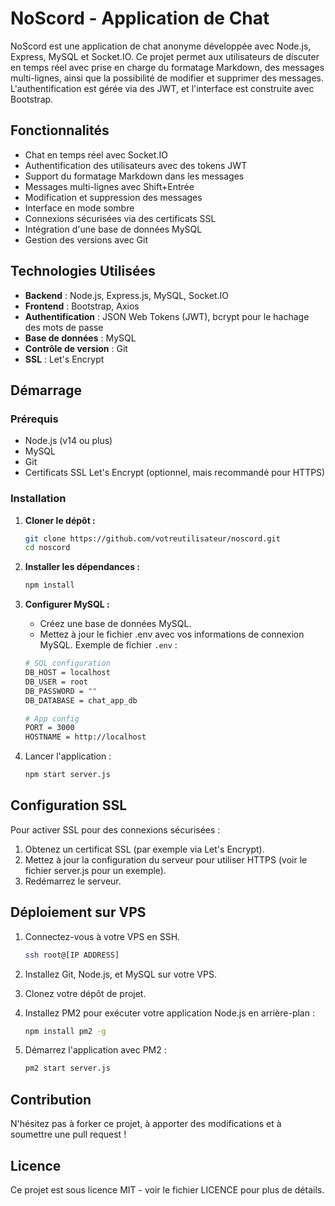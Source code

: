 # NoScord - Application de Chat

NoScord est une application de chat anonyme développée avec Node.js, Express, MySQL et Socket.IO. Ce projet permet aux utilisateurs de discuter en temps réel avec prise en charge du formatage Markdown, des messages multi-lignes, ainsi que la possibilité de modifier et supprimer des messages. L'authentification est gérée via des JWT, et l'interface est construite avec Bootstrap.

## Fonctionnalités

- Chat en temps réel avec Socket.IO
- Authentification des utilisateurs avec des tokens JWT
- Support du formatage Markdown dans les messages
- Messages multi-lignes avec Shift+Entrée
- Modification et suppression des messages
- Interface en mode sombre
- Connexions sécurisées via des certificats SSL
- Intégration d'une base de données MySQL
- Gestion des versions avec Git

## Technologies Utilisées

- **Backend** : Node.js, Express.js, MySQL, Socket.IO
- **Frontend** : Bootstrap, Axios
- **Authentification** : JSON Web Tokens (JWT), bcrypt pour le hachage des mots de passe
- **Base de données** : MySQL
- **Contrôle de version** : Git
- **SSL** : Let's Encrypt

## Démarrage

### Prérequis

- Node.js (v14 ou plus)
- MySQL
- Git
- Certificats SSL Let's Encrypt (optionnel, mais recommandé pour HTTPS)

### Installation

1. **Cloner le dépôt :**

   ```bash
   git clone https://github.com/votreutilisateur/noscord.git
   cd noscord
   ```
2. **Installer les dépendances :**
    ```bash
    npm install
    ```
3. **Configurer MySQL :**

    - Créez une base de données MySQL.
    - Mettez à jour le fichier .env avec vos informations de connexion MySQL.
    Exemple de fichier `.env` :
    ```bash
    # SQL configuration
    DB_HOST = localhost
    DB_USER = root
    DB_PASSWORD = ""
    DB_DATABASE = chat_app_db

    # App config
    PORT = 3000
    HOSTNAME = http://localhost
    ```
4. Lancer l'application :
    ```bash
    npm start server.js
    ```
## Configuration SSL
Pour activer SSL pour des connexions sécurisées :

1. Obtenez un certificat SSL (par exemple via Let's Encrypt).
2. Mettez à jour la configuration du serveur pour utiliser HTTPS (voir le fichier server.js pour un exemple).
3. Redémarrez le serveur.
## Déploiement sur VPS
1. Connectez-vous à votre VPS en SSH.
    ```bash
    ssh root@[IP ADDRESS]
    ```

2. Installez Git, Node.js, et MySQL sur votre VPS.

3. Clonez votre dépôt de projet.

4. Installez PM2 pour exécuter votre application Node.js en arrière-plan :
    ```bash
    npm install pm2 -g
    ```
5. Démarrez l'application avec PM2 :
    ```bash
    pm2 start server.js
    ```
## Contribution
N'hésitez pas à forker ce projet, à apporter des modifications et à soumettre une pull request !

## Licence
Ce projet est sous licence MIT - voir le fichier LICENCE pour plus de détails.